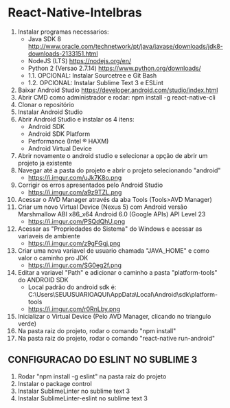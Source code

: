 # React-Native-Intelbras

1. Instalar programas necessarios:
	- Java SDK 8	http://www.oracle.com/technetwork/pt/java/javase/downloads/jdk8-downloads-2133151.html
	- NodeJS (LTS)	https://nodejs.org/en/
	- Python 2 (Versao 2.7.14) 	https://www.python.org/downloads/
	- 1.1. OPCIONAL: Instalar Sourcetree e Git Bash
	- 1.2. OPCIONAL: Instalar Sublime Text 3 e ESLint
2. Baixar Android Studio	https://developer.android.com/studio/index.html
3. Abrir CMD como administrador e rodar: npm install -g react-native-cli
4. Clonar o repositório
5. Instalar Android Studio
6. Abrir Android Studio e instalar os 4 itens:
	- Android SDK
	- Android SDK Platform
	- Performance (Intel ® HAXM)
	- Android Virtual Device
7. Abrir novamente o android studio e selecionar a opção de abrir um projeto ja existente
8. Navegar até a pasta do projeto e abrir o projeto selecionando "android"
	- https://i.imgur.com/uJk7K8o.png
9. Corrigir os erros apresentados pelo Android Studio
	- https://i.imgur.com/a9z9TZL.png
10. Acessar o AVD Manager através da aba Tools (Tools>AVD Manager)
11. Criar um novo Virtual Device (Nexus 5) com Android versão Marshmallow ABI x86_x64 Android 6.0 (Google APIs) API Level 23
	- https://i.imgur.com/PSQdQhU.png
12. Acessar as "Propriedades do Sistema" do Windows e acessar as variaveis de ambiente
	- https://i.imgur.com/z9gFGgj.png
13. Criar uma nova variavel de usuario chamada "JAVA_HOME" e como valor o caminho pro JDK
	- https://i.imgur.com/SG0eg2f.png
14. Editar a variavel "Path" e adicionar o caminho a pasta "platform-tools" do ANDROID SDK 
	- Local padrão do android sdk é: C:\Users\SEUUSUARIOAQUI\AppData\Local\Android\sdk\platform-tools
	- https://i.imgur.com/r0RnLby.png
15. Inicializar o Virtual Device (Pelo AVD Manager, clicando no triangulo verde)
16. Na pasta raiz do projeto, rodar o comando "npm install"
16. Na pasta raiz do projeto, rodar o comando "react-native run-android"


## CONFIGURACAO DO ESLINT NO SUBLIME 3
1. Rodar "npm install -g eslint" na pasta raiz do projeto
2. Instalar o package control
3. Instalar SublimeLinter no sublime text 3
4. Instalar SublimeLinter-eslint no sublime text 3


